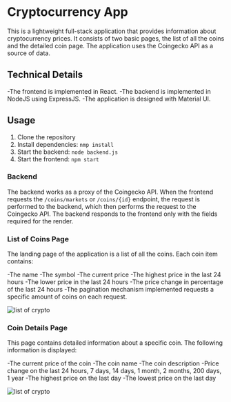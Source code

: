 # Cryptocurrency App

This is a lightweight full-stack application that provides information about cryptocurrency prices. It consists of two basic pages, the list of all the coins and the detailed coin page. The application uses the Coingecko API as a source of data.

## Technical Details

-The frontend is implemented in React.
-The backend is implemented in NodeJS using ExpressJS.
-The application is designed with Material UI.

## Usage

1. Clone the repository
2. Install dependencies: `nmp install`
3. Start the backend: `node backend.js`
4. Start the frontend: `npm start`

### Backend

The backend works as a proxy of the Coingecko API. When the frontend requests the `/coins/markets` or `/coins/{id}` endpoint, the request is performed to the backend, which then performs the request to the Coingecko API. The backend responds to the frontend only with the fields required for the render.

### List of Coins Page

The landing page of the application is a list of all the coins. Each coin item contains:

-The name
-The symbol
-The current price
-The highest price in the last 24 hours
-The lower price in the last 24 hours
-The price change in percentage of the last 24 hours
-The pagination mechanism implemented requests a specific amount of coins on each request.

<img src="src/cryptomarket.png" alt="list of crypto">

### Coin Details Page

This page contains detailed information about a specific coin. The following information is displayed:

-The current price of the coin
-The coin name
-The coin description
-Price change on the last 24 hours, 7 days, 14 days, 1 month, 2 months, 200 days, 1 year
-The highest price on the last day
-The lowest price on the last day

<img src="src/cryptodetail.png" alt="list of crypto">
